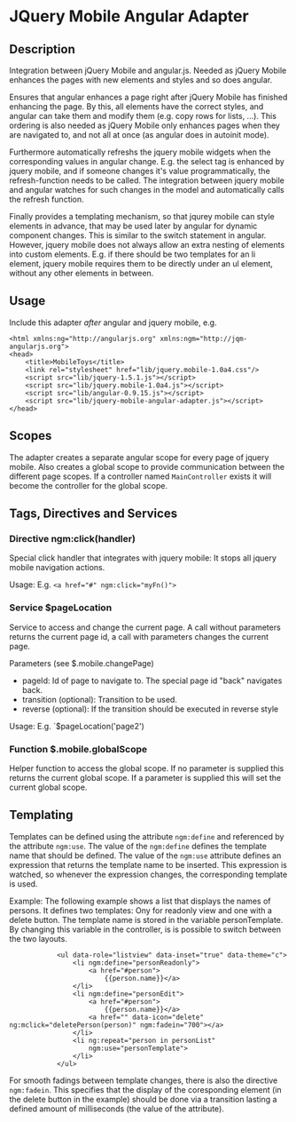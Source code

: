 JQuery Mobile Angular Adapter
=====================

Description
-------------

Integration between jQuery Mobile and angular.js. Needed as jQuery Mobile
enhances the pages with new elements and styles and so does angular.

Ensures that angular enhances a page right after jQuery Mobile has finished enhancing the page.
By this, all elements have the correct styles, and angular can take them
and modify them (e.g. copy rows for lists, ...). This ordering is also needed as
jQuery Mobile only enhances pages when they are navigated to, and not
all at once (as angular does in autoinit mode).

Furthermore automatically refreshs the jquery mobile widgets when the corresponding
values in angular change.
E.g. the select tag is enhanced by jquery mobile,
and if someone changes it's value programmatically, the refresh-function needs to be called.
The integration between jquery mobile and angular watches for such changes in the model
and automatically calls the refresh function.

Finally provides a templating mechanism, so that jqurey mobile can style elements in advance,
that may be used later by angular for dynamic component changes. This is similar to the switch
statement in angular. However, jquery mobile does not always allow an extra nesting of elements
into custom elements. E.g. if there should be two templates for an li element,
jquery mobile requires them to be directly under an ul element, without any other elements in between.


Usage
---------

Include this adapter _after_ angular and jquery mobile, e.g.


    <html xmlns:ng="http://angularjs.org" xmlns:ngm="http://jqm-angularjs.org">
    <head>
        <title>MobileToys</title>
        <link rel="stylesheet" href="lib/jquery.mobile-1.0a4.css"/>
        <script src="lib/jquery-1.5.1.js"></script>
        <script src="lib/jquery.mobile-1.0a4.js"></script>
        <script src="lib/angular-0.9.15.js"></script>
        <script src="lib/jquery-mobile-angular-adapter.js"></script>
    </head>


Scopes
-----------
The adapter creates a separate angular scope for every page of jquery mobile.
Also creates a global scope to provide communication between the different page scopes.
If a controller named `MainController` exists it will become the controller
for the global scope.



Tags, Directives and Services
-----------

### Directive ngm:click(handler)
Special click handler that integrates with jquery mobile: It stops
all jquery mobile navigation actions.

Usage: E.g. `<a href="#" ngm:click="myFn()">`


### Service $pageLocation
Service to access and change the current page.
A call without parameters returns the current page id, a call with parameters
changes the current page.

Parameters (see $.mobile.changePage)
- pageId: Id of page to navigate to. The special page id "back" navigates back.
- transition (optional): Transition to be used.
- reverse (optional): If the transition should be executed in reverse style

Usage: E.g. `$pageLocation('page2')

### Function $.mobile.globalScope
Helper function to access the global scope.
If no parameter is supplied this returns the current global scope.
If a parameter is supplied this will set the current global scope.


Templating
-----------
Templates can be defined using the attribute `ngm:define` and referenced by the attribute
`ngm:use`. The value of the `ngm:define` defines the template name that should be defined.
The value of the `ngm:use` attribute defines an expression that returns the template name
to be inserted. This expression is watched, so whenever the expression changes,
the corresponding template is used.

Example:
The following example shows a list that displays the names of persons.
It defines two templates: Ony for readonly view and one with a delete button.
The template name is stored in the variable personTemplate. By changing this
variable in the controller, is is possible to switch between the two layouts.


				<ul data-role="listview" data-inset="true" data-theme="c">
                    <li ngm:define="personReadonly">
						<a href="#person">
							{{person.name}}</a>
                    </li>
					<li ngm:define="personEdit">
						<a href="#person">
							{{person.name}}</a>
						<a href="" data-icon="delete" ng:mclick="deletePerson(person)" ngm:fadein="700"></a>
					</li>
					<li ng:repeat="person in personList"
						ngm:use="personTemplate">
                    </li>
                </ul>


For smooth fadings between template changes, there is also the directive `ngm:fadein`.
This specifies that the display of the coresponding element (in the delete button in the example)
should be done via a transition lasting a defined amount of milliseconds (the value of the attribute).